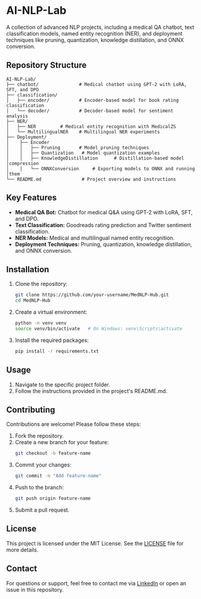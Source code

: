 # AI-NLP-Lab
 A collection of advanced NLP projects, including a medical QA chatbot, text classification models, named entity recognition (NER), and deployment techniques like pruning, quantization, knowledge distillation, and ONNX conversion.

## Repository Structure

```
AI-NLP-Lab/
├── chatbot/               # Medical chatbot using GPT-2 with LoRA, SFT, and DPO
├── classification/
│   ├── encoder/           # Encoder-based model for book rating classification
│   └── decoder/           # Decoder-based model for sentiment analysis
├── NER/
│   ├── NER         # Medical entity recognition with MedicalZS
│   └── MultilingualNER    # Multilingual NER experiments
├── Deployment/
│    ├── Encoder
│    │   ├── Pruning       # Model pruning techniques
│    │   ├── Quantization   # Model quantization examples
│    │   ├── KnowledgeDistillation      # Distillation-based model │compression
│    │   └── ONNXConversion     # Exporting models to ONNX and running │them
└── README.md               # Project overview and instructions
```

## Key Features

- **Medical QA Bot:** Chatbot for medical Q&A using GPT-2 with LoRA, SFT, and DPO.
- **Text Classification:** Goodreads rating prediction and Twitter sentiment classification.
- **NER Models:** Medical and multilingual named entity recognition.
- **Deployment Techniques:** Pruning, quantization, knowledge distillation, and ONNX conversion.

## Installation

1. Clone the repository:
   ```bash
   git clone https://github.com/your-username/MedNLP-Hub.git
   cd MedNLP-Hub
   ```
2. Create a virtual environment:
   ```bash
   python -m venv venv
   source venv/bin/activate   # On Windows: venv\Scripts\activate
   ```
3. Install the required packages:
   ```bash
   pip install -r requirements.txt
   ```

## Usage

1. Navigate to the specific project folder.
2. Follow the instructions provided in the project's README.md.

## Contributing

Contributions are welcome! Please follow these steps:

1. Fork the repository.
2. Create a new branch for your feature:
   ```bash
   git checkout -b feature-name
   ```
3. Commit your changes:
   ```bash
   git commit -m "Add feature-name"
   ```
4. Push to the branch:
   ```bash
   git push origin feature-name
   ```
5. Submit a pull request.

## License

This project is licensed under the MIT License. See the [LICENSE](LICENSE) file for more details.

## Contact

For questions or support, feel free to contact me via [LinkedIn](https://www.linkedin.com/in/aquib-ali-khan-668a4a192/) or open an issue in this repository.
